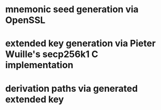 # mnemonic seed generation via OpenSSL

# extended key generation via Pieter Wuille's secp256k1 C implementation

# derivation paths via generated extended key

